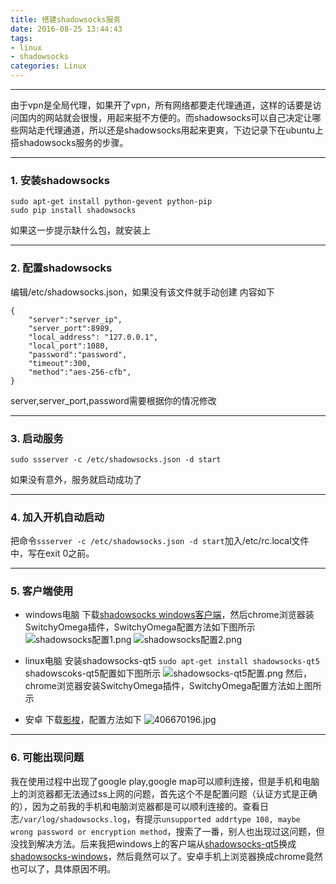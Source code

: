 ```yaml
---
title: 搭建shadowsocks服务
date: 2016-08-25 13:44:43
tags: 
- linux
- shadowsocks
categories: Linux
---
```


------

由于vpn是全局代理，如果开了vpn，所有网络都要走代理通道，这样的话要是访问国内的网站就会很慢，用起来挺不方便的。而shadowsocks可以自己决定让哪些网站走代理通道，所以还是shadowsocks用起来更爽，下边记录下在ubuntu上搭shadowsocks服务的步骤。
***
### 1. 安装shadowsocks
```
sudo apt-get install python-gevent python-pip
sudo pip install shadowsocks
```
如果这一步提示缺什么包，就安装上
***
### 2. 配置shadowsocks
编辑/etc/shadowsocks.json，如果没有该文件就手动创建
内容如下
```
{
    "server":"server_ip",
    "server_port":8989,
    "local_address": "127.0.0.1",
    "local_port":1080,
    "password":"password",
    "timeout":300,
    "method":"aes-256-cfb",
}
```
server,server_port,password需要根据你的情况修改
***
### 3. 启动服务
```
sudo ssserver -c /etc/shadowsocks.json -d start
```
如果没有意外，服务就启动成功了
***
### 4. 加入开机自动启动
把命令`ssserver -c /etc/shadowsocks.json -d start`加入/etc/rc.local文件中，写在exit 0之前。
***
### 5. 客户端使用
- windows电脑
下载[shadowsocks windows客户端](https://github.com/shadowsocks/shadowsocks-windows/releases)，然后chrome浏览器装SwitchyOmega插件，SwitchyOmega配置方法如下图所示
![shadowsocks配置1.png](http://oceas72q5.bkt.clouddn.com/shadowsocks%E9%85%8D%E7%BD%AE1.png)
![shadowsocks配置2.png](http://oceas72q5.bkt.clouddn.com/shadowsocks%E9%85%8D%E7%BD%AE2.png)

- linux电脑
安装shadowsocks-qt5
`sudo apt-get install shadowsocks-qt5`
shadowscoks-qt5配置如下图所示
![shadowsocks-qt5配置.png](http://oceas72q5.bkt.clouddn.com/shadowsocks-qt5%E9%85%8D%E7%BD%AE.png)
然后，chrome浏览器安装SwitchyOmega插件，SwitchyOmega配置方法如上图所示

- 安卓
下载[影梭](https://github.com/shadowsocks/shadowsocks-android/releases)，配置方法如下
![406670196.jpg](http://oceas72q5.bkt.clouddn.com/%E5%BD%B1%E6%A2%AD%E9%85%8D%E7%BD%AE.jpg)

***
### 6. 可能出现问题
我在使用过程中出现了google play,google map可以顺利连接，但是手机和电脑上的浏览器都无法通过ss上网的问题，首先这个不是配置问题（认证方式是正确的），因为之前我的手机和电脑浏览器都是可以顺利连接的。查看日志`/var/log/shadowsocks.log`，有提示`unsupported addrtype 108, maybe wrong password or encryption method`，搜索了一番，别人也出现过这问题，但没找到解决方法。后来我把windows上的客户端从[shadowsocks-qt5](https://github.com/shadowsocks/shadowsocks-qt5)换成[shadowsocks-windows](https://github.com/shadowsocks/shadowsocks-windows)，然后竟然可以了。安卓手机上浏览器换成chrome竟然也可以了，具体原因不明。
